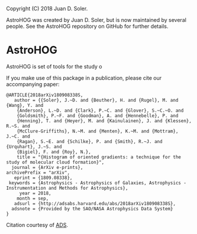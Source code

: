 Copyright (C) 2018 Juan D. Soler.

AstroHOG was created by Juan D. Soler, but is now maintained by several people. 
See the AstroHOG repository on GitHub for further details.

AstroHOG
==================================

AstroHOG is set of tools for the study o

If you make use of this package in a publication, please cite our accompanying paper:

```
@ARTICLE{2018arXiv180908338S,
   author = {{Soler}, J.~D. and {Beuther}, H. and {Rugel}, M. and {Wang}, Y. and 
	{Anderson}, L.~D. and {Clark}, P.~C. and {Glover}, S.~C.~O. and 
	{Goldsmith}, P.~F. and {Goodman}, A. and {Hennebelle}, P. and 
	{Henning}, T. and {Heyer}, M. and {Kainulainen}, J. and {Klessen}, R.~S. and 
	{McClure-Griffiths}, N.~M. and {Menten}, K.~M. and {Mottram}, J.~C. and 
	{Ragan}, S.~E. and {Schilke}, P. and {Smith}, R.~J. and {Urquhart}, J.~S. and 
	{Bigiel}, F. and {Roy}, N.},
    title = "{Histogram of oriented gradients: a technique for the study of molecular cloud formation}",
  journal = {ArXiv e-prints},
archivePrefix = "arXiv",
   eprint = {1809.08338},
 keywords = {Astrophysics - Astrophysics of Galaxies, Astrophysics - Instrumentation and Methods for Astrophysics},
     year = 2018,
    month = sep,
   adsurl = {http://adsabs.harvard.edu/abs/2018arXiv180908338S},
  adsnote = {Provided by the SAO/NASA Astrophysics Data System}
}
```
Citation courtesy of [ADS](https://ui.adsabs.harvard.edu/#).

